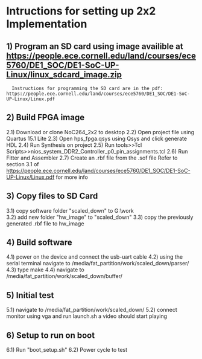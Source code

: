 # Intructions for setting up 2x2 Implementation
## 1) Program an SD card using image availible at https://people.ece.cornell.edu/land/courses/ece5760/DE1_SOC/DE1-SoC-UP-Linux/linux_sdcard_image.zip
      Instructions for programming the SD card are in the pdf: https://people.ece.cornell.edu/land/courses/ece5760/DE1_SOC/DE1-SoC-UP-Linux/Linux.pdf
 
## 2) Build FPGA image
2.1) Download or clone NoC264_2x2 to desktop
2.2) Open project file using Quartus 15.1 Lite
2.3) Open hps_fpga.qsys using Qsys and click generate HDL
2.4) Run Synthesis on project
2.5) Run tools>>Tcl Scripts>>nios_system_DDR2_Controller_p0_pin_assignments.tcl
2.6) Run Fitter and Assembler
2.7) Create an .rbf file from the .sof file
     Refer to section 3.1 of https://people.ece.cornell.edu/land/courses/ece5760/DE1_SOC/DE1-SoC-UP-Linux/Linux.pdf for more info

## 3) Copy files to SD Card
3.1) copy software folder "scaled_down" to G:\work\
3.2) add new folder "hw_image" to "scaled_down"
3.3) copy the previously generated .rbf file to hw_image

## 4) Build software
4.1) power on the device and connect the usb-uart cable
4.2) using the serial terminal navigate to /media/fat_partition/work/scaled_down/parser/
4.3) type make
4.4) navigate to /media/fat_partition/work/scaled_down/buffer/

## 5) Initial test
5.1) navigate to /media/fat_partition/work/scaled_down/
5.2) connect monitor using vga and run launch.sh
     a video should start playing
     
## 6) Setup to run on boot
6.1) Run "boot_setup.sh"
6.2) Power cycle to test

